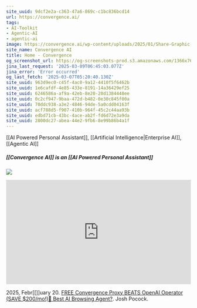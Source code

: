```yaml
---
site_uuid: 9dcf2e2a-c363-47a6-869c-c1bc836bcd14
url: https://convergence.ai/
tags:
- AI-Toolkit
- Agentic-AI
- agentic-ai
image: https://convergence.ai/wp-content/uploads/2025/01/Share-Graphic-Option-01-1024x406.png
site_name: Convergence AI
title: Home - Convergence
og_screenshot_url: https://og-screenshots-prod.s3.amazonaws.com/1366x768/80/false/6759ca3a5bc3cb25c144331697448710ef541759cbc1a195a35f0d4d978ef423.jpeg
jina_last_request: '2025-03-09T06:45:03.077Z'
jina_error: 'Error occurred'
og_last_fetch: '2025-03-07T05:20:40.130Z'
site_uuid: 963d9ec0-c45f-4ac0-9a12-4410f5f6462b
site_uuid: 1e6cafdf-4e85-433e-8191-14a36429ef25
site_uuid: 6246586a-af9a-42eb-8e20-20d1384448ee
site_uuid: 0c2cf947-9baa-472d-b482-0e30c845f00a
site_uuid: 70ddc938-a3e2-4846-94de-5a0cdd04163f
site_uuid: acf788d5-f907-410b-964f-45c2c44aa93b
site_uuid: edbd71cb-43bc-4ace-ab2f-fd6d72e3a9da
site_uuid: 2800dc27-abea-44e2-9fb6-8e99b86b4a1f
---
```

[[AI Powered Personal Assistant]], [[Artificial Intelligence|Enterprise AI]], [[Agentic AI]]

##### [[Convergence AI]] is an [[AI Powered Personal Assistant]]
![](https://i.imgur.com/UtPwCyL.png)



<iframe 
  style="aspect-ratio:16/9;width:100%;height:auto" 
  src="https://www.youtube.com/embed/xw1ixweU-Bk?si=afUP-ilpbTebvZZG" 
  title="YouTube video player" 
  frameborder="0" 
  allow="accelerometer; autoplay; clipboard-write; encrypted-media; gyroscope; picture-in-picture; web-share" 
  referrerpolicy="strict-origin-when-cross-origin" 
  allowfullscreen
></iframe>

2025, Febr[[]]uary 20. [FREE Convergence Proxy BEATS OpenAI Operator (SAVE $200/mo!)🤖 Best AI Browsing Agent?](https://youtu.be/xw1ixweU-Bk?si=c-0ITlbO6kN8VIlM). Josh Pocock.
